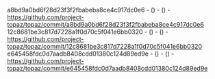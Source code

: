 a8bd9a0bd6f28d23f3f2fbabeba8ce4c917dc0e6 -  () -  () - https://github.com/project-topaz/topaz/commit/a8bd9a0bd6f28d23f3f2fbabeba8ce4c917dc0e6
12c8681be3c817d7228a1f0d70c5f041e6bb0320 -  () -  () - https://github.com/project-topaz/topaz/commit/12c8681be3c817d7228a1f0d70c5f041e6bb0320
e645458fdc0d7aadb8408cdd01380c124d89ed9e -  () -  () - https://github.com/project-topaz/topaz/commit/e645458fdc0d7aadb8408cdd01380c124d89ed9e
